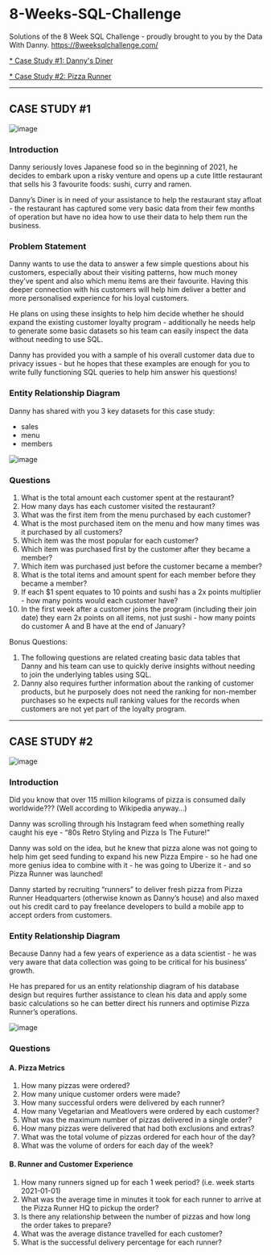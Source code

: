 # 8-Weeks-SQL-Challenge
Solutions of the 8 Week SQL Challenge - proudly brought to you by the Data With Danny. https://8weeksqlchallenge.com/

[* Case Study #1: Danny's Diner](https://github.com/Harshi252/8-Weeks-SQL-Challenge/blob/main/Danny's%20Diner%20Solutions.sql)

[* Case Study #2: Pizza Runner](https://github.com/Harshi252/8-Weeks-SQL-Challenge/blob/main/Danny's%20Diner%20Solutions.sql)

___

## CASE STUDY #1

![image](https://8weeksqlchallenge.com/images/case-study-designs/1.png)

### Introduction

Danny seriously loves Japanese food so in the beginning of 2021, he decides to embark upon a risky venture and opens up a cute little restaurant that sells his 3 favourite foods: sushi, curry and ramen.

Danny’s Diner is in need of your assistance to help the restaurant stay afloat - the restaurant has captured some very basic data from their few months of operation but have no idea how to use their data to help them run the business.

### Problem Statement
Danny wants to use the data to answer a few simple questions about his customers, especially about their visiting patterns, how much money they’ve spent and also which menu items are their favourite. Having this deeper connection with his customers will help him deliver a better and more personalised experience for his loyal customers.

He plans on using these insights to help him decide whether he should expand the existing customer loyalty program - additionally he needs help to generate some basic datasets so his team can easily inspect the data without needing to use SQL.

Danny has provided you with a sample of his overall customer data due to privacy issues - but he hopes that these examples are enough for you to write fully functioning SQL queries to help him answer his questions!

### Entity Relationship Diagram
Danny has shared with you 3 key datasets for this case study:

* sales
* menu
* members

![image](https://user-images.githubusercontent.com/106535805/228236721-cbf92e6d-f9ed-4a1a-a9cf-b65f653bc118.png)

### Questions

1. What is the total amount each customer spent at the restaurant?
2. How many days has each customer visited the restaurant?
3. What was the first item from the menu purchased by each customer?
4. What is the most purchased item on the menu and how many times was it purchased by all customers?
5. Which item was the most popular for each customer?
6. Which item was purchased first by the customer after they became a member?
7. Which item was purchased just before the customer became a member?
8. What is the total items and amount spent for each member before they became a member?
9. If each $1 spent equates to 10 points and sushi has a 2x points multiplier - how many points would each customer have?
10. In the first week after a customer joins the program (including their join date) they earn 2x points on all items, not just sushi - how many points do customer A and B have at the end of January?

Bonus Questions:
1. The following questions are related creating basic data tables that Danny and his team can use to quickly derive insights without needing to join the underlying tables using SQL.
2. Danny also requires further information about the ranking of customer products, but he purposely does not need the ranking for non-member purchases so he expects null ranking values for the records when customers are not yet part of the loyalty program.

---

## CASE STUDY #2

![image](https://8weeksqlchallenge.com/images/case-study-designs/2.png)

### Introduction 

Did you know that over 115 million kilograms of pizza is consumed daily worldwide??? (Well according to Wikipedia anyway…)

Danny was scrolling through his Instagram feed when something really caught his eye - “80s Retro Styling and Pizza Is The Future!”

Danny was sold on the idea, but he knew that pizza alone was not going to help him get seed funding to expand his new Pizza Empire - so he had one more genius idea to combine with it - he was going to Uberize it - and so Pizza Runner was launched!

Danny started by recruiting “runners” to deliver fresh pizza from Pizza Runner Headquarters (otherwise known as Danny’s house) and also maxed out his credit card to pay freelance developers to build a mobile app to accept orders from customers.

### Entity Relationship Diagram
Because Danny had a few years of experience as a data scientist - he was very aware that data collection was going to be critical for his business’ growth.

He has prepared for us an entity relationship diagram of his database design but requires further assistance to clean his data and apply some basic calculations so he can better direct his runners and optimise Pizza Runner’s operations.

![image](https://user-images.githubusercontent.com/106535805/228239436-f50f7995-cdb3-44de-aba7-6a46f11f9038.png)

### Questions 

#### A. Pizza Metrics
1. How many pizzas were ordered?
2. How many unique customer orders were made?
3. How many successful orders were delivered by each runner?
5. How many Vegetarian and Meatlovers were ordered by each customer?
6. What was the maximum number of pizzas delivered in a single order?
8. How many pizzas were delivered that had both exclusions and extras?
9. What was the total volume of pizzas ordered for each hour of the day?
10. What was the volume of orders for each day of the week?

#### B. Runner and Customer Experience
1. How many runners signed up for each 1 week period? (i.e. week starts 2021-01-01)
2. What was the average time in minutes it took for each runner to arrive at the Pizza Runner HQ to pickup the order?
3. Is there any relationship between the number of pizzas and how long the order takes to prepare?
4. What was the average distance travelled for each customer?
7. What is the successful delivery percentage for each runner?
